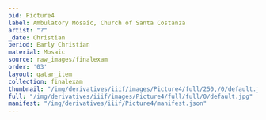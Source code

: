 ```yaml
---
pid: Picture4
label: Ambulatory Mosaic, Church of Santa Costanza
artist: "?"
_date: Christian
period: Early Christian
material: Mosaic
source: raw_images/finalexam
order: '03'
layout: qatar_item
collection: finalexam
thumbnail: "/img/derivatives/iiif/images/Picture4/full/250,/0/default.jpg"
full: "/img/derivatives/iiif/images/Picture4/full/full/0/default.jpg"
manifest: "/img/derivatives/iiif/Picture4/manifest.json"
---
```

